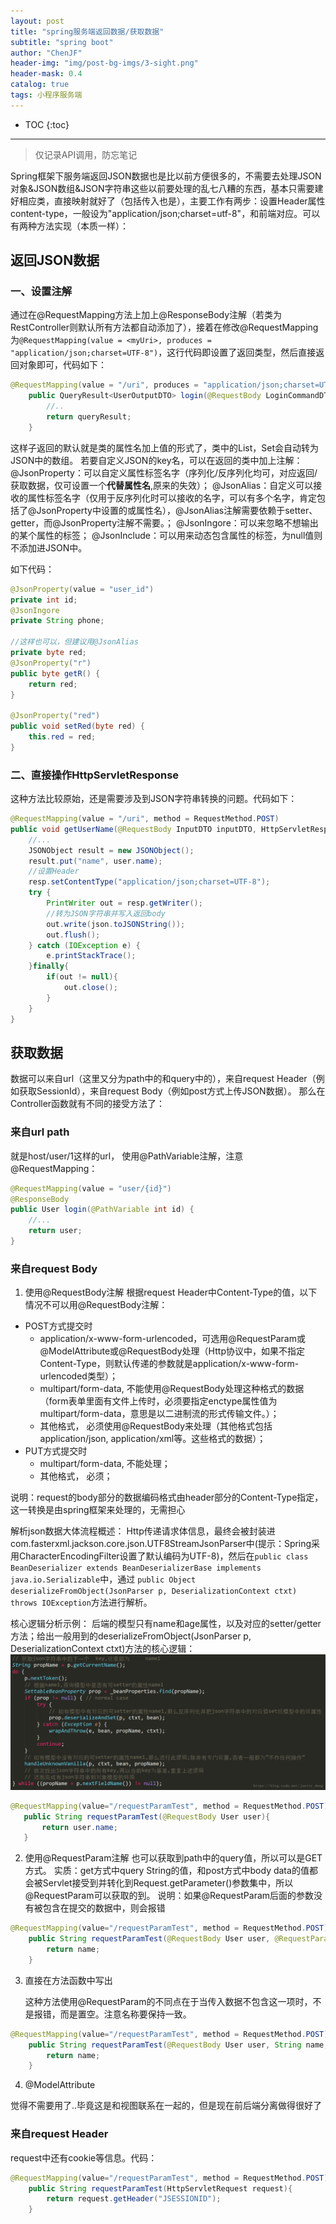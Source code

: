 ```yaml
---
layout: post  
title: "spring服务端返回数据/获取数据"  
subtitle: "spring boot"  
author: "ChenJF"  
header-img: "img/post-bg-imgs/3-sight.png"  
header-mask: 0.4  
catalog: true
tags: 小程序服务端
---
```


* TOC
{:toc}
---
> 仅记录API调用，防忘笔记

Spring框架下服务端返回JSON数据也是比以前方便很多的，不需要去处理JSON对象&JSON数组&JSON字符串这些以前要处理的乱七八糟的东西，基本只需要建好相应类，直接映射就好了（包括传入也是），主要工作有两步：设置Header属性content-type，一般设为"application/json;charset=utf-8"，和前端对应。可以有两种方法实现（本质一样）：
## 返回JSON数据

### 一、设置注解

通过在@RequestMapping方法上加上@ResponseBody注解（若类为RestController则默认所有方法都自动添加了），接着在修改@RequestMapping为`@RequestMapping(value = <myUri>, produces = "application/json;charset=UTF-8")`，这行代码即设置了返回类型，然后直接返回对象即可，代码如下：
```java
@RequestMapping(value = "/uri", produces = "application/json;charset=UTF-8")
    public QueryResult<UserOutputDTO> login(@RequestBody LoginCommandDTO loginCommand, HttpServletRequest request) {
        //..
        return queryResult;
    }
```
这样子返回的默认就是类的属性名加上值的形式了，类中的List，Set会自动转为JSON中的数组。
若要自定义JSON的key名，可以在返回的类中加上注解：
@JsonProperty：可以自定义属性标签名字（序列化/反序列化均可，对应返回/获取数据，仅可设置一个**代替属性名**,原来的失效）；
@JsonAlias：自定义可以接收的属性标签名字（仅用于反序列化时可以接收的名字，可以有多个名字，肯定包括了@JsonProperty中设置的或属性名），@JsonAlias注解需要依赖于setter、getter，而@JsonProperty注解不需要。；
@JsonIngore：可以来忽略不想输出的某个属性的标签；
@JsonInclude：可以用来动态包含属性的标签，为null值则不添加进JSON中。

如下代码：
```java
@JsonProperty(value = "user_id")
private int id;
@JsonIngore
private String phone;

//这样也可以，但建议用@JsonAlias
private byte red;
@JsonProperty("r")
public byte getR() {
    return red;
}

@JsonProperty("red")
public void setRed(byte red) {
    this.red = red;
}
```
### 二、直接操作HttpServletResponse

这种方法比较原始，还是需要涉及到JSON字符串转换的问题。代码如下：
```java
@RequestMapping(value = "/uri", method = RequestMethod.POST)
public void getUserName(@RequestBody InputDTO inputDTO, HttpServletResponse resp) {
    //...
    JSONObject result = new JSONObject();
    result.put("name", user.name);
    //设置Header
    resp.setContentType("application/json;charset=UTF-8");
    try {
        PrintWriter out = resp.getWriter();
        //转为JSON字符串并写入返回body
        out.write(json.toJSONString());
        out.flush();
    } catch (IOException e) {
        e.printStackTrace();
    }finally{
        if(out != null){
            out.close();
        }
    }
}
```

## 获取数据

数据可以来自url（这里又分为path中的和query中的），来自request Header（例如获取SessionId），来自request Body（例如post方式上传JSON数据）。
那么在Controller函数就有不同的接受方法了：

### 来自url path
就是host/user/1这样的url，
使用@PathVariable注解，注意@RequestMapping：
```java
@RequestMapping(value = "user/{id}")
@ResponseBody
public User login(@PathVariable int id) {
    //...
    return user;
}
```
### 来自request Body

1. 使用@RequestBody注解
根据request Header中Content-Type的值，以下情况不可以用@RequestBody注解：

* POST方式提交时   
    + application/x-www-form-urlencoded，可选用@RequestParam或@ModelAttribute或@RequestBody处理（Http协议中，如果不指定Content-Type，则默认传递的参数就是application/x-www-form-urlencoded类型）； 
    + multipart/form-data, 不能使用@RequestBody处理这种格式的数据（form表单里面有文件上传时，必须要指定enctype属性值为multipart/form-data，意思是以二进制流的形式传输文件。）； 
    + 其他格式， 必须使用@RequestBody来处理（其他格式包括application/json, application/xml等。这些格式的数据）；
* PUT方式提交时  
    + multipart/form-data, 不能处理；
    + 其他格式， 必须；

说明：request的body部分的数据编码格式由header部分的Content-Type指定，这一转换是由spring框架来处理的，无需担心

解析json数据大体流程概述：
Http传递请求体信息，最终会被封装进com.fasterxml.jackson.core.json.UTF8StreamJsonParser中(提示：Spring采用CharacterEncodingFilter设置了默认编码为UTF-8)，然后在`public class BeanDeserializer extends BeanDeserializerBase implements java.io.Serializable`中，通过 `public Object deserializeFromObject(JsonParser p, DeserializationContext ctxt) throws IOException`方法进行解析。

核心逻辑分析示例：
 后端的模型只有name和age属性，以及对应的setter/getter方法；给出一般用到的deserializeFromObject(JsonParser p, DeserializationContext ctxt)方法的核心逻辑：
 ![](https://raw.githubusercontent.com/Chenjiff/Chenjiff.github.io/master/img/in-post/applet/jiexiJSON.png)

 ```java
 @RequestMapping(value="/requestParamTest", method = RequestMethod.POST)
    public String requestParamTest(@RequestBody User user){
        return user.name;
    }
 ```
2. 使用@RequestParam注解
也可以获取到path中的query值，所以可以是GET方式。
实质：get方式中query String的值，和post方式中body data的值都会被Servlet接受到并转化到Request.getParameter()参数集中，所以@RequestParam可以获取的到。
说明：如果@RequestParam后面的参数没有被包含在提交的数据中，则会报错
```java
@RequestMapping(value="/requestParamTest", method = RequestMethod.POST)
    public String requestParamTest(@RequestBody User user, @RequestParam(value="username") String name, @RequestParam(value="userId") String id){
        return name;
    }
```
3. 直接在方法函数中写出

   这种方法使用@RequestParam的不同点在于当传入数据不包含这一项时，不是报错，而是置空。注意名称要保持一致。

```java
@RequestMapping(value="/requestParamTest", method = RequestMethod.POST)
    public String requestParamTest(@RequestBody User user, String name, String id){
        return name;
    }
```

4. @ModelAttribute

觉得不需要用了..毕竟这是和视图联系在一起的，但是现在前后端分离做得很好了

[](https://www.baidu.com/link?url=oeznWbSeLZMZtNPKM53eeoAVl4jplL99R9kXa0L0dHhbZhRDdmLWPR3Tv2bbd2u01FYmXVbT8zo5CCRlCMGBV_2_hv-i_82UWrN2F39hjf7&wd=&eqid=b8077d1a000e8681000000065ce54368)

### 来自request Header

request中还有cookie等信息。代码：
```java
@RequestMapping(value="/requestParamTest", method = RequestMethod.POST)
    public String requestParamTest(HttpServletRequest request){
        return request.getHeader("JSESSIONID");
    }
```
[](https://blog.csdn.net/yelllowcong/article/details/79718068)
[](http://www.pianshen.com/article/4090137994/)
[](https://blog.csdn.net/ff906317011/article/details/78552426)

